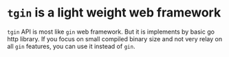 # `tgin` is a light weight web framework

`tgin` API is most like `gin` web framework. But it is implements by basic go http library. If you focus on small compiled binary size and not very relay on all `gin` features, you can use it instead of `gin`.
